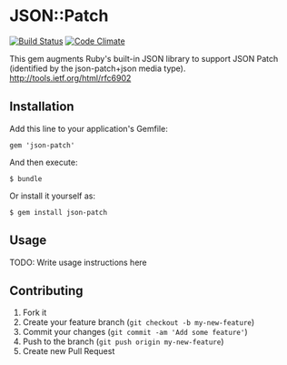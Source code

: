# JSON::Patch
[![Build Status](https://travis-ci.org/guillec/json-patch.png)](https://travis-ci.org/guillec/json-patch)
[![Code Climate](https://codeclimate.com/github/guillec/json-patch.png)](https://codeclimate.com/github/guillec/json-patch)

This gem augments Ruby's built-in JSON library to support JSON Patch
(identified by the json-patch+json media type). http://tools.ietf.org/html/rfc6902

## Installation

Add this line to your application's Gemfile:

    gem 'json-patch'

And then execute:

    $ bundle

Or install it yourself as:

    $ gem install json-patch

## Usage

TODO: Write usage instructions here

## Contributing

1. Fork it
2. Create your feature branch (`git checkout -b my-new-feature`)
3. Commit your changes (`git commit -am 'Add some feature'`)
4. Push to the branch (`git push origin my-new-feature`)
5. Create new Pull Request
